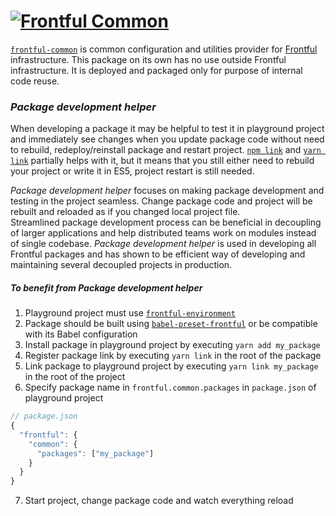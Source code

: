 # <a href="https://github.com/frontful/frontful-common"><img heigth="75" src="http://www.frontful.com/assets/packages/common.png" alt="Frontful Common" /></a>

[`frontful-common`](https://github.com/frontful/frontful-common) is common configuration and utilities provider for [Frontful](https://github.com/frontful) infrastructure. This package on its own has no use outside Frontful infrastructure. It is deployed and packaged only for purpose of internal code reuse.

### _Package development helper_

When developing a package it may be helpful to test it in playground project and immediately see changes when you update package code without need to rebuild, redeploy/reinstall package and restart project. [`npm link`](https://docs.npmjs.com/cli/link) and [`yarn link`](https://yarnpkg.com/lang/en/docs/cli/link/) partially helps with it, but it means that you still either need to rebuild your project or write it in ES5, project restart is still needed.

_Package development helper_ focuses on making package development and testing in the project seamless. Change package code and project will be rebuilt and reloaded as if you changed local project file.  
Streamlined package development process can be beneficial in decoupling of larger applications and help distributed teams work on modules instead of single codebase. _Package development helper_ is used in developing all Frontful packages and has shown to be efficient way of developing and maintaining several decoupled projects in production.

##### To benefit from _Package development helper_
1. Playground project must use [`frontful-environment`](https://github.com/frontful/frontful-environment)
2. Package should be built using [`babel-preset-frontful`](https://github.com/frontful/babel-preset-frontful) or be compatible with its Babel configuration
3. Install package in playground project by executing `yarn add my_package`
4. Register package link by executing `yarn link` in the root of the package
5. Link package to playground project by executing `yarn link my_package` in the root of the project
6. Specify package name in `frontful.common.packages` in  `package.json` of playground project
```javascript
// package.json
{
  "frontful": {
    "common": {
      "packages": ["my_package"]
    }
  }
}
```
7. Start project, change package code and watch everything reload
